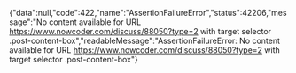 {"data":null,"code":422,"name":"AssertionFailureError","status":42206,"message":"No content available for URL https://www.nowcoder.com/discuss/88050?type=2 with target selector .post-content-box","readableMessage":"AssertionFailureError: No content available for URL https://www.nowcoder.com/discuss/88050?type=2 with target selector .post-content-box"}